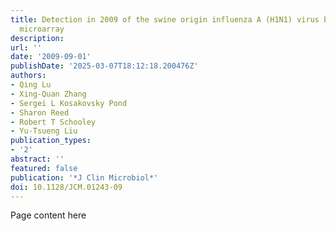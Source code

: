 ```yaml
---
title: Detection in 2009 of the swine origin influenza A (H1N1) virus by a subtyping
  microarray
description:
url: ''
date: '2009-09-01'
publishDate: '2025-03-07T18:12:18.200476Z'
authors:
- Qing Lu
- Xing-Quan Zhang
- Sergei L Kosakovsky Pond
- Sharon Reed
- Robert T Schooley
- Yu-Tsueng Liu
publication_types:
- '2'
abstract: ''
featured: false
publication: '*J Clin Microbiol*'
doi: 10.1128/JCM.01243-09
---
```


Page content here
